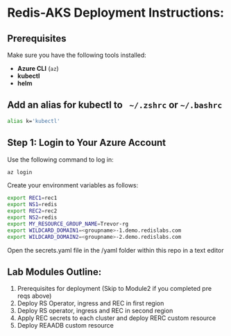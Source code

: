 # Redis-AKS Deployment Instructions:


## Prerequisites
Make sure you have the following tools installed:
- **Azure CLI** (`az`)
- **kubectl**
- **helm**

## Add an alias for kubectl to ``` ~/.zshrc``` or ```~/.bashrc```
```bash
alias k='kubectl'
```

## Step 1: Login to Your Azure Account
Use the following command to log in:

```bash
az login
```

Create your environment variables as follows:

```bash
export REC1=rec1
export NS1=redis
export REC2=rec2
export NS2=redis
export MY_RESOURCE_GROUP_NAME=Trevor-rg
export WILDCARD_DOMAIN1=<groupname>-1.demo.redislabs.com
export WILDCARD_DOMAIN2=<groupname>-2.demo.redislabs.com
```
Open the secrets.yaml file in the /yaml folder within this repo in a text editor

## Lab Modules Outline:
1) Prerequisites for deployment (Skip to Module2 if you completed pre reqs above)
2) Deploy RS Operator, ingress and REC in first region
3) Deploy RS operator, ingress and REC in second region
4) Apply REC secrets to each cluster and deploy RERC custom resource
5) Deploy REAADB custom resource
